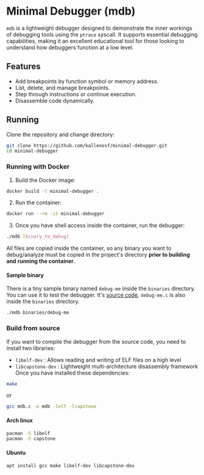 # Minimal Debugger (mdb)
`mdb` is a lightweight debugger designed to demonstrate the inner workings of debugging tools using the `ptrace` syscall. It supports essential debugging capabilities, making it an excellent educational tool for those looking to understand how debuggers function at a low level.

## Features
- Add breakpoints by function symbol or memory address.
- List, delete, and manage breakpoints.
- Step through instructions or continue execution.
- Disassemble code dynamically.

## Running
Clone the repository and change directory:
```sh
git clone https://github.com/kallenosf/minimal-debugger.git
cd minimal-debugger
```
### Running with Docker
1. Build the Docker image:
```sh
docker build -t minimal-debugger .
```
2. Run the container:
```sh
docker run --rm -it minimal-debugger
```
3. Once you have shell access inside the container, run the debugger:
```sh
./mdb [binary_to_debug]
```
All files are copied inside the container, so any binary you want to debug/analyze must be copied in the project's directory **prior to building and running the container**.
#### Sample binary
There is a tiny sample binary named `debug-me` inside the `binaries` directory. You can use it to test the debugger. It's [source code](https://github.com/kallenosf/minimal-debugger/blob/main/binaries/debug-me.c), `debug-me.c` is also inside the `binaries` directory.
```sh
./mdb binaries/debug-me
```
### Build from source
If you want to compile the debugger from the source code, you need to install two libraries:
- `libelf-dev` : Allows reading and writing of ELF files on a high level
- `libcapstone-dev` : Lightweight multi-architecture disassembly framework
Once you have installed these dependencies:
```sh
make
```
or
```sh
gcc mdb.c -o mdb -lelf -lcapstone
```
#### Arch linux
```sh
pacman -S libelf
pacman -S capstone
```
#### Ubuntu
```sh
apt install gcc make libelf-dev libcapstone-dev
```
